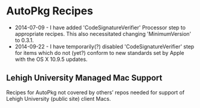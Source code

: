AutoPkg Recipes 
===============

* 2014-07-09 - I have added 'CodeSignatureVerifier' Processor step to appropriate recipes. This also necessitated changing 'MinimumVersion' to 0.3.1.
* 2014-09-22 - I have temporarily(?) disabled 'CodeSignatureVerifier' step for items which do not (yet?) conform to new standards set by Apple with the OS X 10.9.5 updates.

Lehigh University Managed Mac Support
-------------------------------------

Recipes for AutoPkg not covered by others’ repos needed for support of Lehigh University (public site) client Macs.


